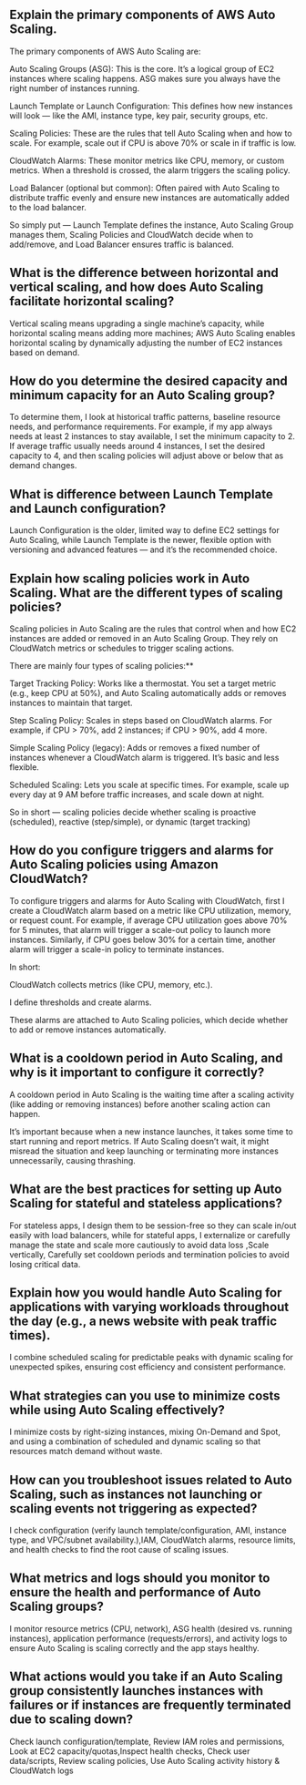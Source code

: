 ##  Explain the primary components of AWS Auto Scaling.
The primary components of AWS Auto Scaling are:

Auto Scaling Groups (ASG): This is the core. It’s a logical group of EC2 instances where scaling happens. ASG makes sure you always have the right number of instances running.

Launch Template or Launch Configuration: This defines how new instances will look — like the AMI, instance type, key pair, security groups, etc.

Scaling Policies: These are the rules that tell Auto Scaling when and how to scale. For example, scale out if CPU is above 70% or scale in if traffic is low.

CloudWatch Alarms: These monitor metrics like CPU, memory, or custom metrics. When a threshold is crossed, the alarm triggers the scaling policy.

Load Balancer (optional but common): Often paired with Auto Scaling to distribute traffic evenly and ensure new instances are automatically added to the load balancer.

So simply put — Launch Template defines the instance, Auto Scaling Group manages them, Scaling Policies and CloudWatch decide when to add/remove, and Load Balancer ensures traffic is balanced.

##  What is the difference between horizontal and vertical scaling, and how does Auto Scaling facilitate horizontal scaling?
Vertical scaling means upgrading a single machine’s capacity, while horizontal scaling means adding more machines; AWS Auto Scaling enables horizontal scaling by dynamically adjusting the number of EC2 instances based on demand.

##  How do you determine the desired capacity and minimum capacity for an Auto Scaling group?
To determine them, I look at historical traffic patterns, baseline resource needs, and performance requirements. For example, if my app always needs at least 2 instances to stay available, I set the minimum capacity to 2. If average traffic usually needs around 4 instances, I set the desired capacity to 4, and then scaling policies will adjust above or below that as demand changes.

##  What is difference between Launch Template and Launch configuration?
Launch Configuration is the older, limited way to define EC2 settings for Auto Scaling, while Launch Template is the newer, flexible option with versioning and advanced features — and it’s the recommended choice.

##  Explain how scaling policies work in Auto Scaling. What are the different types of scaling policies?
Scaling policies in Auto Scaling are the rules that control when and how EC2 instances are added or removed in an Auto Scaling Group. They rely on CloudWatch metrics or schedules to trigger scaling actions.

There are mainly four types of scaling policies:**

Target Tracking Policy: Works like a thermostat. You set a target metric (e.g., keep CPU at 50%), and Auto Scaling automatically adds or removes instances to maintain that target.

Step Scaling Policy: Scales in steps based on CloudWatch alarms. For example, if CPU > 70%, add 2 instances; if CPU > 90%, add 4 more.

Simple Scaling Policy (legacy): Adds or removes a fixed number of instances whenever a CloudWatch alarm is triggered. It’s basic and less flexible.

Scheduled Scaling: Lets you scale at specific times. For example, scale up every day at 9 AM before traffic increases, and scale down at night.

So in short — scaling policies decide whether scaling is proactive (scheduled), reactive (step/simple), or dynamic (target tracking)

##  How do you configure triggers and alarms for Auto Scaling policies using Amazon CloudWatch?
To configure triggers and alarms for Auto Scaling with CloudWatch, first I create a CloudWatch alarm based on a metric like CPU utilization, memory, or request count. For example, if average CPU utilization goes above 70% for 5 minutes, that alarm will trigger a scale-out policy to launch more instances. Similarly, if CPU goes below 30% for a certain time, another alarm will trigger a scale-in policy to terminate instances.

In short:

CloudWatch collects metrics (like CPU, memory, etc.).

I define thresholds and create alarms.

These alarms are attached to Auto Scaling policies, which decide whether to add or remove instances automatically.

##  What is a cooldown period in Auto Scaling, and why is it important to configure it correctly?
A cooldown period in Auto Scaling is the waiting time after a scaling activity (like adding or removing instances) before another scaling action can happen.

It’s important because when a new instance launches, it takes some time to start running and report metrics. If Auto Scaling doesn’t wait, it might misread the situation and keep launching or terminating more instances unnecessarily, causing thrashing.

##  What are the best practices for setting up Auto Scaling for stateful and stateless applications?
For stateless apps, I design them to be session-free so they can scale in/out easily with load balancers, while for stateful apps, I externalize or carefully manage the state and scale more cautiously to avoid data loss ,Scale vertically, Carefully set cooldown periods and termination policies to avoid losing critical data.

##  Explain how you would handle Auto Scaling for applications with varying workloads throughout the day (e.g., a news website with peak traffic times).
I combine scheduled scaling for predictable peaks with dynamic scaling for unexpected spikes, ensuring cost efficiency and consistent performance.

##  What strategies can you use to minimize costs while using Auto Scaling effectively?
I minimize costs by right-sizing instances, mixing On-Demand and Spot, and using a combination of scheduled and dynamic scaling so that resources match demand without waste.

##  How can you troubleshoot issues related to Auto Scaling, such as instances not launching or scaling events not triggering as expected?
I check configuration (verify launch template/configuration, AMI, instance type, and VPC/subnet availability.),IAM, CloudWatch alarms, resource limits, and health checks to find the root cause of scaling issues.

##  What metrics and logs should you monitor to ensure the health and performance of Auto Scaling groups?
I monitor resource metrics (CPU, network), ASG health (desired vs. running instances), application performance (requests/errors), and activity logs to ensure Auto Scaling is scaling correctly and the app stays healthy.

##  What actions would you take if an Auto Scaling group consistently launches instances with failures or if instances are frequently terminated due to scaling down?
Check launch configuration/template, Review IAM roles and permissions, Look at EC2 capacity/quotas,Inspect health checks, Check user data/scripts, Review scaling policies,  Use Auto Scaling activity history & CloudWatch logs
